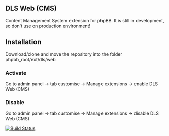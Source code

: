 ## DLS Web (CMS)
Content Management System extension for phpBB. It is still in development, so don't use on production environment!

## Installation
Download/clone and move the repository into the folder phpbb_root/ext/dls/web

### Activate
Go to admin panel -> tab customise -> Manage extensions -> enable DLS Web (CMS)

### Disable
Go to admin panel -> tab customise -> Manage extensions -> disable DLS Web (CMS)

[![Build Status](https://github.com/GanstaZ/web/workflows/Tests/badge.svg)](https://github.com/GanstaZ/web)
